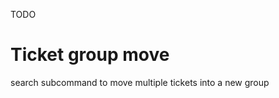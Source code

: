 TODO

# Ticket group move

[doable as a result of]:13 (RELATES_TO)
[features described in]:13 (REFERENCES)

search subcommand to move multiple tickets into a new group
